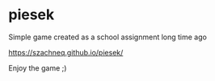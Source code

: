 # piesek
Simple game created as a school assignment long time ago

https://szachneq.github.io/piesek/

Enjoy the game ;)
